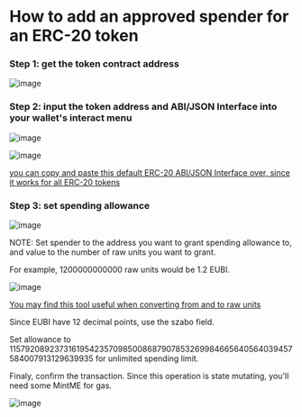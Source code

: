 # How to add an approved spender for an ERC-20 token

### Step 1: get the token contract address

![image](https://user-images.githubusercontent.com/55774978/122696803-2988d180-d26e-11eb-98d1-eec5b902ec2d.png)

### Step 2: input the token address and ABI/JSON Interface into your wallet's interact menu

![image](https://user-images.githubusercontent.com/55774978/122696981-943a0d00-d26e-11eb-89b5-1dababcee2d7.png)

![image](https://user-images.githubusercontent.com/55774978/122697074-bf246100-d26e-11eb-933c-050f921f71dc.png)

[you can copy and paste this default ERC-20 ABI/JSON Interface over, since it works for all ERC-20 tokens](https://raw.githubusercontent.com/EUBIToken/LLToken/main/IERC20.json)

### Step 3: set spending allowance

![image](https://user-images.githubusercontent.com/55774978/122697163-f3981d00-d26e-11eb-8004-e12b7ff646aa.png)

NOTE: Set spender to the address you want to grant spending allowance to, and value to the number of raw units you want to grant.

For example, 1200000000000 raw units would be 1.2 EUBI.

![image](https://user-images.githubusercontent.com/55774978/122697417-7a4cfa00-d26f-11eb-9879-55482136c7b0.png)

[You may find this tool useful when converting from and to raw units](https://eth-converter.com/extended-converter.html)

Since EUBI have 12 decimal points, use the szabo field.

Set allowance to 115792089237316195423570985008687907853269984665640564039457584007913129639935 for unlimited spending limit.

Finaly, confirm the transaction. Since this operation is state mutating, you'll need some MintME for gas.

![image](https://user-images.githubusercontent.com/55774978/122697707-1840c480-d270-11eb-8520-d33659503865.png)
